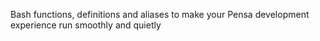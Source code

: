 Bash functions, definitions and aliases to make your Pensa development experience run smoothly and quietly
